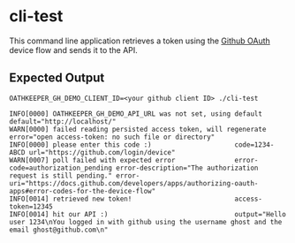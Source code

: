 # cli-test

This command line application retrieves a token using the [Github OAuth](https://github.com/settings/applications/new) device flow and sends it to the API.

## Expected Output

`OATHKEEPER_GH_DEMO_CLIENT_ID=<your github client ID> ./cli-test`

```
INFO[0000] OATHKEEPER_GH_DEMO_API_URL was not set, using default  default="http://localhost/"
WARN[0000] failed reading persisted access token, will regenerate  error="open access-token: no such file or directory"
INFO[0000] please enter this code :)                     code=1234-ABCD url="https://github.com/login/device"
WARN[0007] poll failed with expected error               error-code=authorization_pending error-description="The authorization request is still pending." error-uri="https://docs.github.com/developers/apps/authorizing-oauth-apps#error-codes-for-the-device-flow"
INFO[0014] retrieved new token!                          access-token=12345
INFO[0014] hit our API :)                                output="Hello user 1234\nYou logged in with github using the username ghost and the email ghost@github.com\n"
```
